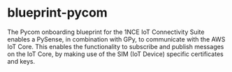 # blueprint-pycom
The Pycom onboarding blueprint for the 1NCE IoT Connectivity Suite enables a PySense, in combination with GPy, to communicate with the AWS IoT Core. This enables the functionality to subscribe and publish messages on the IoT Core, by making use of the SIM (IoT Device) specific certificates and keys.

